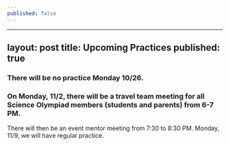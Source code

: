 ```yaml
---
published: false
---
```

---
layout: post
title: Upcoming Practices
published: true
---
### There will be no practice Monday 10/26. 
### On Monday, 11/2, there will be a travel team meeting for all Science Olympiad members (students and parents) from 6-7 PM. 
 There will then be an event mentor meeting from 7:30 to 8:30 PM.
 Monday, 11/9, we will have regular practice.
